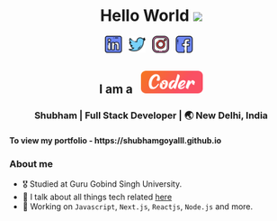 <div align="center">
  <h1> Hello World <img src="https://media.giphy.com/media/hvRJCLFzcasrR4ia7z/giphy.gif" width="25px"></h1>
</div>
 
<p align='center'> 
<a href="https://www.linkedin.com/in/shubhamgoyalll/"><img height="30" src="https://raw.githubusercontent.com/shubhamgoyalll/shubham/master/icons/linkedin.png?raw=true"></a>&nbsp;&nbsp;
<a href="https://twitter.com/Shubbu_goyal"><img height="30" src="https://raw.githubusercontent.com/shubhamgoyalll/shubham/master/icons/twitter.png?raw=true"></a>&nbsp;&nbsp;
<a href="https://www.instagram.com/shubhamgoyalll/"><img height="30" src="https://raw.githubusercontent.com/shubhamgoyalll/shubham/master/icons/instagram.png?raw=true"></a>&nbsp;&nbsp;
<a href="https://www.facebook.com/Shubhamgoyalll/"><img height="30" src="https://raw.githubusercontent.com/shubhamgoyalll/shubham/master/icons/facebook.png?raw=true"></a>&nbsp;&nbsp;

<div align="center">
<h2>I am a &nbsp; <img height="40" width="110" src="https://raw.githubusercontent.com/shubhamgoyalll/shubham/master/icons/coder.png?raw=true">
</div>
<div align="center">
<h3>  Shubham |  Full Stack Developer | 🌏 New Delhi, India </h3>
</div>
 <h4> To view my portfolio - https://shubhamgoyalll.github.io </h4>

### About me 

- 🎖 Studied at Guru Gobind Singh University. 
- 👀 I talk about all things tech related [here](https://www.instagram.com/shubhamgoyalll/) 
- 🌱 Working on `Javascript`, `Next.js`, `Reactjs`, `Node.js` and more.


<!--
**shubhamgoyalll/shubham** is a ✨ _special_ ✨ repository because its `README.md` (this file) appears on your GitHub profile.
-->
